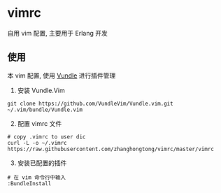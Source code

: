 # vimrc
自用 vim 配置, 主要用于 Erlang 开发

## 使用
本 vim 配置, 使用 [Vundle](https://github.com/VundleVim/Vundle.Vim) 进行插件管理

1. 安装 Vundle.Vim
```shell
git clone https://github.com/VundleVim/Vundle.vim.git  ~/.vim/bundle/Vundle.vim
```

2. 配置 vimrc 文件
```shell
# copy .vimrc to user dic
curl -L -o ~/.vimrc https://raw.githubusercontent.com/zhanghongtong/vimrc/master/vimrc
```

3. 安装已配置的插件
```shell
# 在 vim 命令行中输入
:BundleInstall
```

